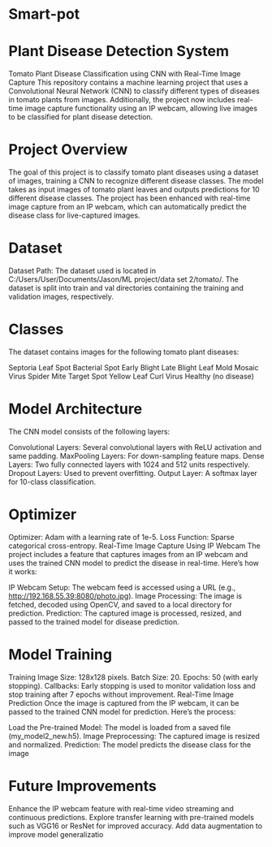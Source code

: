 # Smart-pot
# Plant Disease Detection System
Tomato Plant Disease Classification using CNN with Real-Time Image Capture
This repository contains a machine learning project that uses a Convolutional Neural Network (CNN) to classify different types of diseases in tomato plants from images. Additionally, the project now includes real-time image capture functionality using an IP webcam, allowing live images to be classified for plant disease detection.

# Project Overview
The goal of this project is to classify tomato plant diseases using a dataset of images, training a CNN to recognize different disease classes. The model takes as input images of tomato plant leaves and outputs predictions for 10 different disease classes. The project has been enhanced with real-time image capture from an IP webcam, which can automatically predict the disease class for live-captured images.

# Dataset
Dataset Path: The dataset used is located in C:/Users/User/Documents/Jason/ML project/data set 2/tomato/.
The dataset is split into train and val directories containing the training and validation images, respectively.
# Classes
The dataset contains images for the following tomato plant diseases:

Septoria Leaf Spot
Bacterial Spot
Early Blight
Late Blight
Leaf Mold
Mosaic Virus
Spider Mite
Target Spot
Yellow Leaf Curl Virus
Healthy (no disease)

# Model Architecture
The CNN model consists of the following layers:

Convolutional Layers: Several convolutional layers with ReLU activation and same padding.
MaxPooling Layers: For down-sampling feature maps.
Dense Layers: Two fully connected layers with 1024 and 512 units respectively.
Dropout Layers: Used to prevent overfitting.
Output Layer: A softmax layer for 10-class classification.

# Optimizer
Optimizer: Adam with a learning rate of 1e-5.
Loss Function: Sparse categorical cross-entropy.
Real-Time Image Capture Using IP Webcam
The project includes a feature that captures images from an IP webcam and uses the trained CNN model to predict the disease in real-time. Here’s how it works:

IP Webcam Setup: The webcam feed is accessed using a URL (e.g., http://192.168.55.39:8080/photo.jpg).
Image Processing: The image is fetched, decoded using OpenCV, and saved to a local directory for prediction.
Prediction: The captured image is processed, resized, and passed to the trained model for disease prediction.

# Model Training
Training Image Size: 128x128 pixels.
Batch Size: 20.
Epochs: 50 (with early stopping).
Callbacks: Early stopping is used to monitor validation loss and stop training after 7 epochs without improvement.
Real-Time Image Prediction
Once the image is captured from the IP webcam, it can be passed to the trained CNN model for prediction. Here’s the process:

Load the Pre-trained Model: The model is loaded from a saved file (my_model2_new.h5).
Image Preprocessing: The captured image is resized and normalized.
Prediction: The model predicts the disease class for the image

# Future Improvements
Enhance the IP webcam feature with real-time video streaming and continuous predictions.
Explore transfer learning with pre-trained models such as VGG16 or ResNet for improved accuracy.
Add data augmentation to improve model generalizatio
